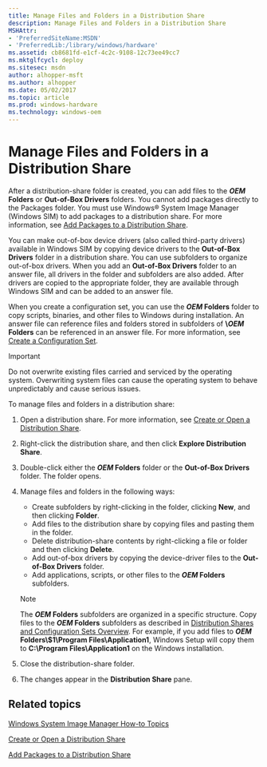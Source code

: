 ```yaml
---
title: Manage Files and Folders in a Distribution Share
description: Manage Files and Folders in a Distribution Share
MSHAttr:
- 'PreferredSiteName:MSDN'
- 'PreferredLib:/library/windows/hardware'
ms.assetid: cb8681fd-e1cf-4c2c-9108-12c73ee49cc7
ms.mktglfcycl: deploy
ms.sitesec: msdn
author: alhopper-msft
ms.author: alhopper
ms.date: 05/02/2017
ms.topic: article
ms.prod: windows-hardware
ms.technology: windows-oem
---
```

# Manage Files and Folders in a Distribution Share

After a distribution-share folder is created, you can add files to the **$OEM$ Folders** or **Out-of-Box Drivers** folders. You cannot add packages directly to the Packages folder. You must use Windows® System Image Manager (Windows SIM) to add packages to a distribution share. For more information, see [Add Packages to a Distribution Share](add-packages-to-a-distribution-share.md).

You can make out-of-box device drivers (also called third-party drivers) available in Windows SIM by copying device drivers to the **Out-of-Box Drivers** folder in a distribution share. You can use subfolders to organize out-of-box drivers. When you add an **Out-of-Box Drivers** folder to an answer file, all drivers in the folder and subfolders are also added. After drivers are copied to the appropriate folder, they are available through Windows SIM and can be added to an answer file.

When you create a configuration set, you can use the **$OEM$ Folders** folder to copy scripts, binaries, and other files to Windows during installation. An answer file can reference files and folders stored in subfolders of **\\$OEM$ Folders** can be referenced in an answer file. For more information, see [Create a Configuration Set](create-a-configuration-set.md).

> [!Important]
> Do not overwrite existing files carried and serviced by the operating system. Overwriting system files can cause the operating system to behave unpredictably and cause serious issues.

To manage files and folders in a distribution share:

1. Open a distribution share. For more information, see [Create or Open a Distribution Share](create-or-open-a-distribution-share.md).
1. Right-click the distribution share, and then click **Explore Distribution Share**.
1. Double-click either the **$OEM$ Folders** folder or the **Out-of-Box Drivers** folder. The folder opens.
1. Manage files and folders in the following ways:
    * Create subfolders by right-clicking in the folder, clicking **New**, and then clicking **Folder**.
    * Add files to the distribution share by copying files and pasting them in the folder.
    * Delete distribution-share contents by right-clicking a file or folder and then clicking **Delete**.
    * Add out-of-box drivers by copying the device-driver files to the **Out-of-Box Drivers** folder.
    * Add applications, scripts, or other files to the **$OEM$ Folders** subfolders.

    > [!Note]
    > The **$OEM$ Folders** subfolders are organized in a specific structure. Copy files to the **$OEM$ Folders** subfolders as described in [Distribution Shares and Configuration Sets Overview](distribution-shares-and-configuration-sets-overview.md). For example, if you add files to **$OEM$ Folders\\$1\\Program Files\\Application1**, Windows Setup will copy them to **C:\\Program Files\\Application1** on the Windows installation.

1. Close the distribution-share folder.
1. The changes appear in the **Distribution Share** pane.

## Related topics

[Windows System Image Manager How-to Topics](windows-system-image-manager-how-to-topics.md)

[Create or Open a Distribution Share](create-or-open-a-distribution-share.md)

[Add Packages to a Distribution Share](add-packages-to-a-distribution-share.md)
